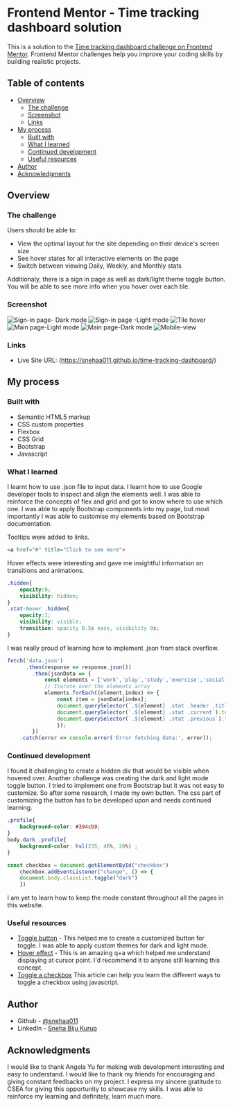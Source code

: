 # Frontend Mentor - Time tracking dashboard solution

This is a solution to the [Time tracking dashboard challenge on Frontend Mentor](https://www.frontendmentor.io/challenges/time-tracking-dashboard-UIQ7167Jw). Frontend Mentor challenges help you improve your coding skills by building realistic projects. 

## Table of contents

- [Overview](#overview)
  - [The challenge](#the-challenge)
  - [Screenshot](#screenshot)
  - [Links](#links)
- [My process](#my-process)
  - [Built with](#built-with)
  - [What I learned](#what-i-learned)
  - [Continued development](#continued-development)
  - [Useful resources](#useful-resources)
- [Author](#author)
- [Acknowledgments](#acknowledgments)

## Overview

### The challenge

Users should be able to:

- View the optimal layout for the site depending on their device's screen size
- See hover states for all interactive elements on the page
- Switch between viewing Daily, Weekly, and Monthly stats

Additionaly, there is a sign in page as well as dark/light theme toggle button. You will be able to see more info when you hover over each tile.

### Screenshot

![Sign-in page- Dark mode](./images/screenshot1.png)
![Sign-in page -Light mode](./images/screenshot2.png)
![Tile hover](./images/screenshot3.png)
![Main page-Light mode](./images/screenshot4.png)
![Main page-Dark mode](./images/screenshot5.png)
![Mobile-view](./images/screenshot6.png)

### Links

- Live Site URL: (https://snehaa011.github.io/time-tracking-dashboard/)

## My process

### Built with

- Semantic HTML5 markup
- CSS custom properties
- Flexbox
- CSS Grid
- Bootstrap
- Javascript

### What I learned

I learnt how to use .json file to input data. I learnt how to use Google developer tools to inspect and align the elements well. I was able to reinforce the concepts of flex and grid and got to know where to use which one. I was able to apply Bootstrap components into my page, but most importantly I was able to customise my elements based on Bootstrap documentation.


Tooltips were added to links.
```html
<a href="#" title="Click to see more">
```

Hover effects were interesting and gave me insightful information on transitions and animations.
```css
.hidden{
    opacity:0;
    visibility: hidden;
}
.stat:hover .hidden{
    opacity:1;
    visibility: visible;
    transition: opacity 0.5s ease, visibility 0s;
}
```
I was really proud of learning how to implement .json from stack overflow.
```js
fetch('data.json')
      .then(response => response.json())
        .then(jsonData => {
            const elements = ['work','play','study','exercise','social','self-care'];
            // Iterate over the elements array
            elements.forEach((element,index) => {
                const item = jsonData[index];
                document.querySelector(`.${element} .stat .header .title`).textContent = item.title;
                document.querySelector(`.${element} .stat .current`).textContent = `${item.timeframes.weekly.current}hrs`;
                document.querySelector(`.${element} .stat .previous`).textContent = `Last week- ${item.timeframes.weekly.previous}hrs`;
                });
        })
    .catch(error => console.error('Error fetching data:', error));  
```

### Continued development

I found it challenging to create a hidden div that would be visible when hovered over. Another challenge was creating the dark and light mode toggle button. I tried to implement one from Bootstrap but it was not easy to customize. So after some research, I made my own button. The css part of customizing the button has to be developed upon and needs continued learning.

```css
.profile{
    background-color: #394cb9;
}
body.dark .profile{
    background-color: hsl(235, 46%, 20%) ;
}
```
```js
const checkbox = document.getElementById("checkbox")
    checkbox.addEventListener("change", () => {
    document.body.classList.toggle("dark")
    }) 
```
I am yet to learn how to keep the mode constant throughout all the pages in this website.

### Useful resources

- [Toggle button](https://codepen.io/Umer_Farooq/pen/eYJgKGN) - This helped me to create a customized button for toggle. I was able to apply custom themes for dark and light mode.
- [Hover effect](https://stackoverflow.com/questions/64515232/display-an-image-at-cursor-position-when-hovering-over-a-link) - This is an amazing q+a which helped me understand displaying at cursor point. I'd recommend it to anyone still learning this concept.
- [Toggle a checkbox](https://www.designcise.com/web/tutorial/how-to-toggle-a-checkbox-using-javascript) This article can help you learn the different ways to toggle a checkbox using javascript.

## Author

- Github - [@snehaa011](https://github.com/snehaa011)
- LinkedIn - [Sneha Biju Kurup](https://www.linkedin.com/in/sneha-biju-kurup-994a0b291/)

## Acknowledgments

I would like to thank Angela Yu for making web devolopment interesting and easy to understand. I would like to thank my friends for encouraging and giving constant feedbacks on my project. I express my sincere gratitude to CSEA for giving this opportunity to showcase my skills. I was able to reinforce my learning and definitely, learn much more.

